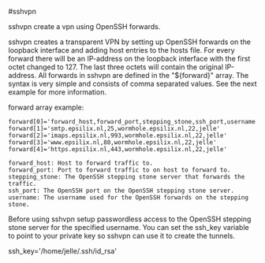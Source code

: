 #sshvpn

sshvpn create a vpn using OpenSSH forwards.

sshvpn creates a transparent VPN by setting up OpenSSH forwards on the loopback
interface and adding host entries to the hosts file. For every forward there
will be an IP-address on the loopback interface with the first octet changed
to 127. The last three octets will contain the original IP-address. All
forwards in sshvpn are defined in the "${forward}" array. The syntax is very
simple and consists of comma separated values. See the next example for more
information.

forward array example:

    forward[0]='forward_host,forward_port,stepping_stone,ssh_port,username'
    forward[1]='smtp.epsilix.nl,25,wormhole.epsilix.nl,22,jelle'
    forward[2]='imaps.epsilix.nl,993,wormhole.epsilix.nl,22,jelle'
    forward[3]='www.epsilix.nl,80,wormhole.epsilix.nl,22,jelle'
    forward[4]='https.epsilix.nl,443,wormhole.epsilix.nl,22,jelle'

    forward_host: Host to forward traffic to.
    forward_port: Port to forward traffic to on host to forward to.
    stepping_stone: The OpenSSH stepping stone server that forwards the traffic.
    ssh_port: The OpenSSH port on the OpenSSH stepping stone server.
    username: The username used for the OpenSSH forwards on the stepping stone.

Before using sshvpn setup passwordless access to the OpenSSH stepping stone
server for the specified username. You can set the ssh_key variable to point
to your private key so sshvpn can use it to create the tunnels.

ssh_key='/home/jelle/.ssh/id_rsa'
